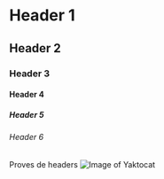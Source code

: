 # Header 1
## Header 2
### Header 3
#### Header 4
##### Header 5
###### Header 6
Proves de headers
![Image of Yaktocat](https://octodex.github.com/images/yaktocat.png)
